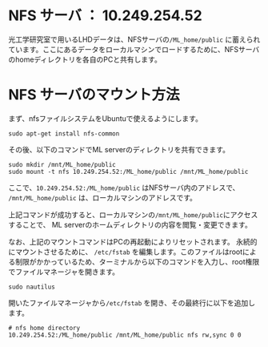 # NFS サーバ ： 10.249.254.52
光工学研究室で用いるLHDデータは、NFSサーバの`/ML_home/public` に蓄えられています。ここにあるデータをローカルマシンでロードするために、NFSサーバのhomeディレクトリを各自のPCと共有します。

# NFS サーバのマウント方法
まず、nfsファイルシステムをUbuntuで使えるようにします。
```
sudo apt-get install nfs-common
```

その後、以下のコマンドでML serverのディレクトリを共有できます。
```
sudo mkdir /mnt/ML_home/public
sudo mount -t nfs 10.249.254.52:/ML_home/public /mnt/ML_home/public
```
ここで、`10.249.254.52:/ML_home/public` はNFSサーバ内のアドレスで、
`/mnt/ML_home/public` は、ローカルマシンのアドレスです。

上記コマンドが成功すると、ローカルマシンの`/mnt/ML_home/public`にアクセスすることで、
ML serverのホームディレクトリの内容を閲覧・変更できます。

なお、上記のマウントコマンドはPCの再起動によりリセットされます。
永続的にマウントさせるために、
`/etc/fstab` を編集します。このファイルはrootによる制限がかかっているため、ターミナルから以下のコマンドを入力し、root権限でファイルマネージャを開きます。
```
sudo nautilus
```
開いたファイルマネージャから`/etc/fstab` を開き、その最終行に以下を追加します。
```
# nfs home directory
10.249.254.52:/ML_home/public /mnt/ML_home/public nfs rw,sync 0 0
```
